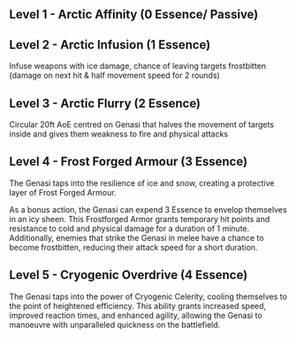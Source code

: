 ## Level 1 - Arctic Affinity (0 Essence/ Passive)
## Level 2 - Arctic Infusion (1 Essence)
Infuse weapons with ice damage, chance of leaving targets frostbitten (damage on next hit & half movement speed for 2 rounds)
## Level 3 - Arctic Flurry (2 Essence)
Circular 20ft AoE centred on Genasi that halves the movement of targets inside and gives them weakness to fire and physical attacks
## Level 4 - Frost Forged Armour (3 Essence)

The Genasi taps into the resilience of ice and snow, creating a protective layer of Frost Forged Armour.

As a bonus action, the Genasi can expend 3 Essence to envelop themselves in an icy sheen. This Frostforged Armor grants temporary hit points and resistance to cold and physical damage for a duration of 1 minute. Additionally, enemies that strike the Genasi in melee have a chance to become frostbitten, reducing their attack speed for a short duration.
## Level 5 - Cryogenic Overdrive (4 Essence)
The Genasi taps into the power of Cryogenic Celerity, cooling themselves to the point of heightened efficiency. This ability grants increased speed, improved reaction times, and enhanced agility, allowing the Genasi to manoeuvre with unparalleled quickness on the battlefield.